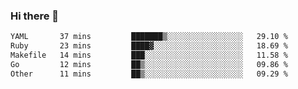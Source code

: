 ### Hi there 👋

<!--START_SECTION:waka-->

```txt
YAML       37 mins         ███████▒░░░░░░░░░░░░░░░░░   29.10 %
Ruby       23 mins         ████▓░░░░░░░░░░░░░░░░░░░░   18.69 %
Makefile   14 mins         ███░░░░░░░░░░░░░░░░░░░░░░   11.58 %
Go         12 mins         ██▒░░░░░░░░░░░░░░░░░░░░░░   09.86 %
Other      11 mins         ██▒░░░░░░░░░░░░░░░░░░░░░░   09.29 %
```

<!--END_SECTION:waka-->
<!--
**Boombag0607/Boombag0607** is a ✨ _special_ ✨ repository because its `README.md` (this file) appears on your GitHub profile.

Here are some ideas to get you started:

- 🔭 I’m currently working on ...
- 🌱 I’m currently learning ...
- 👯 I’m looking to collaborate on ...
- 🤔 I’m looking for help with ...
- 💬 Ask me about ...
- 📫 How to reach me: ...
- 😄 Pronouns: ...
- ⚡ Fun fact: ...
-->
